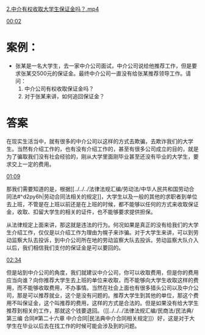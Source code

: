 [2.中介有权收取大学生保证金吗？.mp4](file:///E:%5C法律实务%5CA314【游本春】【20小时200讲】劳动纠纷维权指南及企业风控管控宝典（200讲劳动合同签订法律风险防范与合规管理）%5C2.中介有权收取大学生保证金吗？.mp4)

[00:02](file:///E:/%5C%E6%B3%95%E5%BE%8B%E5%AE%9E%E5%8A%A1%5CA314%E3%80%90%E6%B8%B8%E6%9C%AC%E6%98%A5%E3%80%91%E3%80%9020%E5%B0%8F%E6%97%B6200%E8%AE%B2%E3%80%91%E5%8A%B3%E5%8A%A8%E7%BA%A0%E7%BA%B7%E7%BB%B4%E6%9D%83%E6%8C%87%E5%8D%97%E5%8F%8A%E4%BC%81%E4%B8%9A%E9%A3%8E%E6%8E%A7%E7%AE%A1%E6%8E%A7%E5%AE%9D%E5%85%B8%EF%BC%88200%E8%AE%B2%E5%8A%B3%E5%8A%A8%E5%90%88%E5%90%8C%E7%AD%BE%E8%AE%A2%E6%B3%95%E5%BE%8B%E9%A3%8E%E9%99%A9%E9%98%B2%E8%8C%83%E4%B8%8E%E5%90%88%E8%A7%84%E7%AE%A1%E7%90%86%EF%BC%89%5C2.%E4%B8%AD%E4%BB%8B%E6%9C%89%E6%9D%83%E6%94%B6%E5%8F%96%E5%A4%A7%E5%AD%A6%E7%94%9F%E4%BF%9D%E8%AF%81%E9%87%91%E5%90%97%EF%BC%9F.mp4#t=2.601095)

# 案例：
- 张某是一名大学生，去一家中介公司面试，中介公司说给他推荐工作，但是要求张某交500元的保证金。最终中介公司一直没有给张某推荐领导工作。请问：
	1. 中介公司有权收取保证金吗？
	2. 对于张某来讲，如何追回保证金？
# 答案
在现实生活当中，就有很多的中介公司以这样的方式去欺骗，去欺诈我们的大学生。当然有介绍工作的，也有没有介绍工作的，甚至有很多公司成立的目的，就是为了骗取我们没有社会经验的，刚从大学里面刚毕业甚至还没有毕业的大学生，要求交上一定的费用。

[01:09](file:///E:/%5C%E6%B3%95%E5%BE%8B%E5%AE%9E%E5%8A%A1%5CA314%E3%80%90%E6%B8%B8%E6%9C%AC%E6%98%A5%E3%80%91%E3%80%9020%E5%B0%8F%E6%97%B6200%E8%AE%B2%E3%80%91%E5%8A%B3%E5%8A%A8%E7%BA%A0%E7%BA%B7%E7%BB%B4%E6%9D%83%E6%8C%87%E5%8D%97%E5%8F%8A%E4%BC%81%E4%B8%9A%E9%A3%8E%E6%8E%A7%E7%AE%A1%E6%8E%A7%E5%AE%9D%E5%85%B8%EF%BC%88200%E8%AE%B2%E5%8A%B3%E5%8A%A8%E5%90%88%E5%90%8C%E7%AD%BE%E8%AE%A2%E6%B3%95%E5%BE%8B%E9%A3%8E%E9%99%A9%E9%98%B2%E8%8C%83%E4%B8%8E%E5%90%88%E8%A7%84%E7%AE%A1%E7%90%86%EF%BC%89%5C2.%E4%B8%AD%E4%BB%8B%E6%9C%89%E6%9D%83%E6%94%B6%E5%8F%96%E5%A4%A7%E5%AD%A6%E7%94%9F%E4%BF%9D%E8%AF%81%E9%87%91%E5%90%97%EF%BC%9F.mp4#t=01:09)

那我们需要知道的是，根据[[../../../法律法规汇编/劳动法/中华人民共和国劳动合同法#^d2py6h|劳动合同法相关的规定]]，大学生以及一般的其他的求职者到单位去上班，不管是在上班以前还是在上班的时候，都不能够以任何的方式来收取保证金，收取、扣留大学生的相关的证件，也不能够要求提供担保。

从法律规定上面来讲，那这就是违法的行为。何况如果是真正的没有给我们的大学生介绍工作，仅仅是以介绍工作为理由为幌子来诈骗。对于大学生来讲，可以到劳动监察大队去投诉，到中介公司所在地的劳动监察大队去投诉。劳动监察大队介入以后，我们相信我们支付的保证金是可以要回的。

[02:34](file:///E:/%5C%E6%B3%95%E5%BE%8B%E5%AE%9E%E5%8A%A1%5CA314%E3%80%90%E6%B8%B8%E6%9C%AC%E6%98%A5%E3%80%91%E3%80%9020%E5%B0%8F%E6%97%B6200%E8%AE%B2%E3%80%91%E5%8A%B3%E5%8A%A8%E7%BA%A0%E7%BA%B7%E7%BB%B4%E6%9D%83%E6%8C%87%E5%8D%97%E5%8F%8A%E4%BC%81%E4%B8%9A%E9%A3%8E%E6%8E%A7%E7%AE%A1%E6%8E%A7%E5%AE%9D%E5%85%B8%EF%BC%88200%E8%AE%B2%E5%8A%B3%E5%8A%A8%E5%90%88%E5%90%8C%E7%AD%BE%E8%AE%A2%E6%B3%95%E5%BE%8B%E9%A3%8E%E9%99%A9%E9%98%B2%E8%8C%83%E4%B8%8E%E5%90%88%E8%A7%84%E7%AE%A1%E7%90%86%EF%BC%89%5C2.%E4%B8%AD%E4%BB%8B%E6%9C%89%E6%9D%83%E6%94%B6%E5%8F%96%E5%A4%A7%E5%AD%A6%E7%94%9F%E4%BF%9D%E8%AF%81%E9%87%91%E5%90%97%EF%BC%9F.mp4#t=02:34)

但是站到中介公司的角度，我们就建议中介公司，你可以收取费用，但是你的费用应当向谁？向你推荐大学生去上班的单位来收取，而不能够向大学生收取这样的费用，而不能够收取费用，不办事情。当然在社会上面也有很多猎头公司以及中介公司，那是可以推荐就业，这个是没有问题的。推荐大学生到其他的单位，那这个费用不叫保证金，这个叫推荐的费用，这样的方式是合法的。但是如果没有给大学生推荐到相关的工作，那就这个钱要退回。（[[../../../法律法规汇编/民商法/民法典/第三编 合同#第二十六章 中介合同|民法典中介合同相关规定]]）好，这是对于大学生在毕业以后去在找工作的时候可能会涉及到的问题。